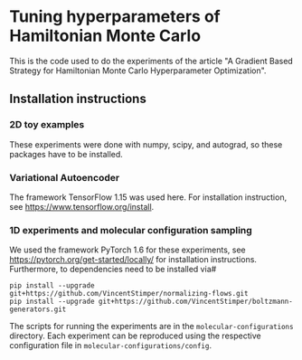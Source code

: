 # Tuning hyperparameters of Hamiltonian Monte Carlo

This is the code used to do the experiments of the article "A Gradient Based Strategy for Hamiltonian Monte Carlo Hyperparameter Optimization". 

## Installation instructions

### 2D toy examples

These experiments were done with numpy, scipy, and autograd, so these packages have to be installed.

### Variational Autoencoder

The framework TensorFlow 1.15 was used here. For installation instruction, see https://www.tensorflow.org/install.

### 1D experiments and molecular configuration sampling

We used the framework PyTorch 1.6 for these experiments, see  https://pytorch.org/get-started/locally/ for installation
instructions. Furthermore, to dependencies need to be installed via#

```
pip install --upgrade git+https://github.com/VincentStimper/normalizing-flows.git
pip install --upgrade git+https://github.com/VincentStimper/boltzmann-generators.git
```

The scripts for running the experiments are in the `molecular-configurations` directory. Each experiment can be
reproduced using the respective configuration file in `molecular-configurations/config`.